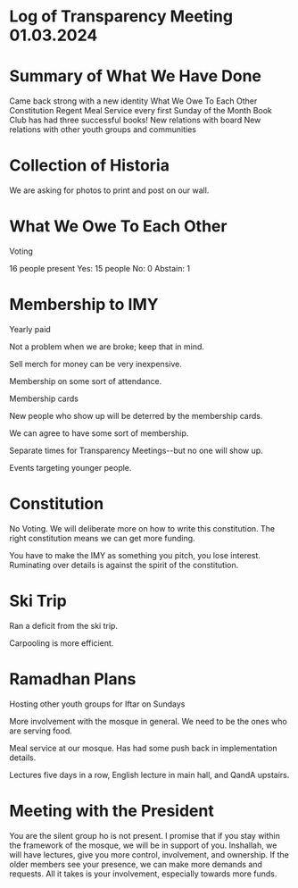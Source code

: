 # Log of Transparency Meeting 01.03.2024

# Summary of What We Have Done
Came back strong with a new identity
What We Owe To Each Other
Constitution
Regent Meal Service every first Sunday of the Month
Book Club has had three successful books!
New relations with board
New relations with other youth groups and communities

# Collection of Historia
We are asking for photos to print and post on our wall. 

# What We Owe To Each Other
Voting

16 people present
Yes: 15 people
No: 0
Abstain: 1

# Membership to IMY
Yearly paid

Not a problem when we are broke; keep that in mind. 

Sell merch for money can be very inexpensive. 

Membership on some sort of attendance. 

Membership cards

New people who show up will be deterred by the membership cards. 

We can agree to have some sort of membership. 

Separate times for Transparency Meetings--but no one will show up. 

Events targeting younger people. 

# Constitution
No Voting.
We will deliberate more on how to write this constitution.
The right constitution means we can get more funding.

You have to make the IMY as something you pitch, you lose interest. 
Ruminating over details is against the spirit of the constitution. 

# Ski Trip

Ran a deficit from the ski trip. 

Carpooling is more efficient. 

# Ramadhan Plans

Hosting other youth groups for Iftar on Sundays

More involvement with the mosque in general.
We need to be the ones who are serving food. 

Meal service at our mosque.
Has had some push back in implementation details.

Lectures five days in a row, English lecture in main hall, and QandA upstairs. 

# Meeting with the President

You are the silent group ho is not present. 
I promise that if you stay within the framework of the mosque, we will be in support of you. 
Inshallah, we will have lectures, give you more control, involvement, and ownership. 
If the older members see your presence, we can make more demands and requests. 
All it takes is your involvement, especially towards more funds.

